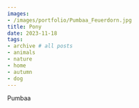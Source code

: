 ```yaml
---
images:
- /images/portfolio/Pumbaa_Feuerdorn.jpg
title: Pony
date: 2023-11-18
tags:
- archive # all posts
- animals
- nature
- home
- autumn
- dog
---
```

Pumbaa